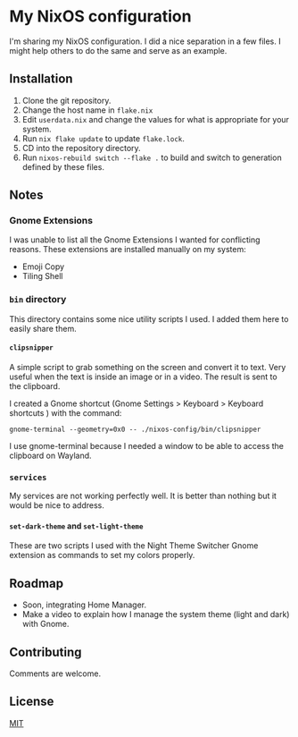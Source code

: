 # My NixOS configuration

I'm sharing my NixOS configuration. I did a nice separation in a few files. I might help others to do the same and serve as an example.

## Installation

1. Clone the git repository.
1. Change the host name in `flake.nix`
1. Edit `userdata.nix` and change the values for what is appropriate for your system.
1. Run `nix flake update` to update `flake.lock`.
1. CD into the repository directory.
1. Run `nixos-rebuild switch --flake .` to build and switch to generation defined by these files.

## Notes

### Gnome Extensions

I was unable to list all the Gnome Extensions I wanted for conflicting reasons. These extensions are installed manually on my system:

- Emoji Copy
- Tiling Shell

### `bin` directory

This directory contains some nice utility scripts I used. I added them here to easily share them.

#### `clipsnipper`

A simple script to grab something on the screen and convert it to text. Very useful when the text is inside an image or in a video. The result is sent to the clipboard.

I created a Gnome shortcut (Gnome Settings > Keyboard > Keyboard shortcuts ) with the command:

    gnome-terminal --geometry=0x0 -- ./nixos-config/bin/clipsnipper

I use gnome-terminal because I needed a window to be able to access the clipboard on Wayland.

### `services`

My services are not working perfectly well. It is better than nothing but it would be nice to address.

#### `set-dark-theme` and `set-light-theme`

These are two scripts I used with the Night Theme Switcher Gnome extension as commands to set my colors properly.

## Roadmap

- Soon, integrating Home Manager.
- Make a video to explain how I manage the system theme (light and dark) with Gnome.

## Contributing

Comments are welcome.

## License

[MIT](https://choosealicense.com/licenses/mit/)
